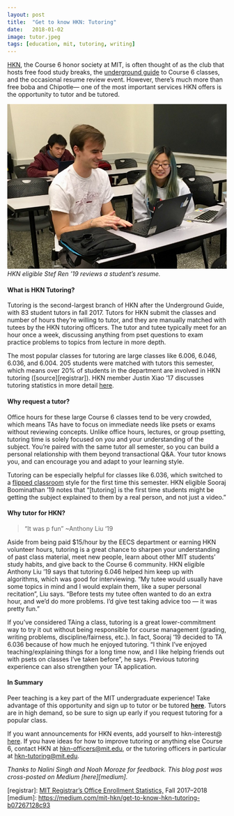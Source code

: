 ```yaml
---
layout:	post
title:	"Get to know HKN: Tutoring"
date:	2018-01-02
image: tutor.jpeg
tags: [education, mit, tutoring, writing]
---
```


[HKN](https://hkn.mit.edu/), the Course 6 honor society at MIT, is often thought of as the club that hosts free food study breaks, the [underground guide](https://underground-guide.mit.edu) to Course 6 classes, and the occasional resume review event. However, there’s much more than free boba and Chipotle— one of the most important services HKN offers is the opportunity to tutor and be tutored.

![](/assets/img/tutor.jpeg)
_HKN eligible Stef Ren ’19 reviews a student’s resume._

#### What is HKN Tutoring?

Tutoring is the second-largest branch of HKN after the Underground Guide, with 83 student tutors in fall 2017. Tutors for HKN submit the classes and number of hours they’re willing to tutor, and they are manually matched with tutees by the HKN tutoring officers. The tutor and tutee typically meet for an hour once a week, discussing anything from pset questions to exam practice problems to topics from lecture in more depth.

The most popular classes for tutoring are large classes like 6.006, 6.046, 6.036, and 6.004. 205 students were matched with tutors this semester, which means over 20% of students in the department are involved in HKN tutoring ([source][registrar]). HKN member Justin Xiao ’17 discusses tutoring statistics in more detail [here](https://medium.com/mit-hkn/mit-hkn-tutoring-service-a303d6d6bfa5).

#### Why request a tutor?

Office hours for these large Course 6 classes tend to be very crowded, which means TAs have to focus on immediate needs like psets or exams without reviewing concepts. Unlike office hours, lectures, or group psetting, tutoring time is solely focused on *you* and your understanding of the subject. You’re paired with the same tutor all semester, so you can build a personal relationship with them beyond transactional Q&A. Your tutor knows you, and can encourage you and adapt to your learning style.

Tutoring can be especially helpful for classes like 6.036, which switched to a [flipped classroom](https://en.wikipedia.org/wiki/Flipped_classroom) style for the first time this semester. HKN eligible Sooraj Boominathan ’19 notes that “[tutoring] is the first time students might be getting the subject explained to them by a real person, and not just a video.”

#### Why tutor for HKN?

> “It was p fun” ~Anthony Liu ‘19

Aside from being paid $15/hour by the EECS department or earning HKN volunteer hours, tutoring is a great chance to sharpen your understanding of past class material, meet new people, learn about other MIT students’ study habits, and give back to the Course 6 community. HKN eligible Anthony Liu ’19 says that tutoring 6.046 helped him keep up with algorithms, which was good for interviewing. “My tutee would usually have some topics in mind and I would explain them, like a super personal recitation”, Liu says. “Before tests my tutee often wanted to do an extra hour, and we’d do more problems. I’d give test taking advice too — it was pretty fun.”

If you’ve considered TAing a class, tutoring is a great lower-commitment way to try it out without being responsible for course management (grading, writing problems, discipline/fairness, etc.). In fact, Sooraj ‘19 decided to TA 6.036 because of how much he enjoyed tutoring. “I think I’ve enjoyed teaching/explaining things for a long time now, and I like helping friends out with psets on classes I’ve taken before”, he says. Previous tutoring experience can also strengthen your TA application.

#### In Summary

Peer teaching is a key part of the MIT undergraduate experience! Take advantage of this opportunity and sign up to tutor or be tutored [**here**](https://hkn.scripts.mit.edu/tutoring/). Tutors are in high demand, so be sure to sign up early if you request tutoring for a popular class.

If you want announcements for HKN events, add yourself to hkn-interest@ [here](https://groups.mit.edu/webmoira/list/hkn-interest). If you have ideas for how to improve tutoring or anything else Course 6, contact HKN at [hkn-officers@mit.edu](mailto:hkn-officers@mit.edu), or the tutoring officers in particular at [hkn-tutoring@mit.edu](mailto:hkn-tutoring@mit.edu).

_Thanks to Nalini Singh and Noah Moroze for feedback. This blog post was cross-posted on Medium [here][medium]._

[registrar]: [MIT Registrar’s Office Enrollment Statistics,](http://web.mit.edu/registrar/stats/majors/index.html) Fall 2017–2018
[medium]: https://medium.com/mit-hkn/get-to-know-hkn-tutoring-b07267128c93
